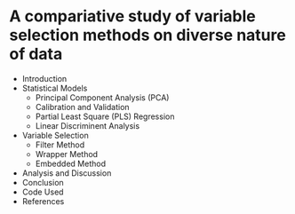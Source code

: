 # A compariative study of variable selection methods on diverse nature of data

- Introduction
- Statistical Models
  - Principal Component Analysis (PCA)
  - Calibration and Validation
  - Partial Least Square (PLS) Regression
  - Linear Discriminent Analysis
- Variable Selection
  - Filter Method
  - Wrapper Method
  - Embedded Method
- Analysis and Discussion
- Conclusion
- Code Used
- References